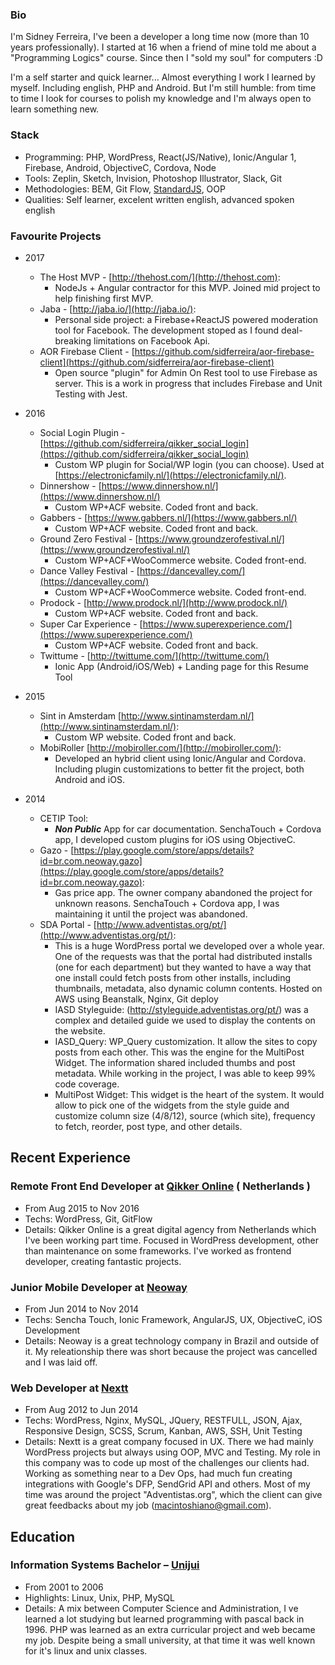 ### Bio

I'm Sidney Ferreira, I've been a developer a long time now (more than 10 years professionally). 
I started at 16 when a friend of mine told me about a "Programming Logics" course.
Since then I "sold my soul" for computers :D

I'm a self starter and quick learner... Almost everything I work I learned by myself. Including english, PHP and Android.
But I'm still humble: from time to time I look for courses to polish my knowledge and I'm always open to learn something new.

### Stack

* Programming: PHP, WordPress, React(JS/Native), Ionic/Angular 1, Firebase, Android, ObjectiveC, Cordova, Node
* Tools: Zeplin, Sketch, Invision, Photoshop Illustrator, Slack, Git
* Methodologies: BEM, Git Flow, [StandardJS](https://standardjs.com/), OOP
* Qualities: Self learner, excelent written english, advanced spoken english

### Favourite Projects

* 2017
  * The Host MVP - [http://thehost.com/](http://thehost.com):
    * NodeJs + Angular contractor for this MVP. Joined mid project to help finishing first MVP.
  * Jaba - [http://jaba.io/](http://jaba.io/):
    * Personal side project: a Firebase+ReactJS powered moderation tool for Facebook. The development stoped as I found deal-breaking limitations on Facebook Api.
  * AOR Firebase Client - [https://github.com/sidferreira/aor-firebase-client](https://github.com/sidferreira/aor-firebase-client)
    * Open source "plugin" for Admin On Rest tool to use Firebase as server. This is a work in progress that includes Firebase and Unit Testing with Jest.

* 2016
  * Social Login Plugin - [https://github.com/sidferreira/qikker_social_login](https://github.com/sidferreira/qikker_social_login)
    * Custom WP plugin for Social/WP login (you can choose). Used at [https://electronicfamily.nl/](https://electronicfamily.nl/).
  * Dinnershow - [https://www.dinnershow.nl/](https://www.dinnershow.nl/) 
    * Custom WP+ACF website. Coded front and back.
  * Gabbers - [https://www.gabbers.nl/](https://www.gabbers.nl/) 
    * Custom WP+ACF website. Coded front and back.
  * Ground Zero Festival - [https://www.groundzerofestival.nl/](https://www.groundzerofestival.nl/) 
    * Custom WP+ACF+WooCommerce website. Coded front-end.
  * Dance Valley Festival - [https://dancevalley.com/](https://dancevalley.com/)
    * Custom WP+ACF+WooCommerce website. Coded front-end.
  * Prodock - [http://www.prodock.nl/](http://www.prodock.nl/) 
    * Custom WP+ACF website. Coded front and back.
  * Super Car Experience - [https://www.superexperience.com/](https://www.superexperience.com/) 
    * Custom WP+ACF website. Coded front and back.
  * Twittume - [http://twittume.com/](http://twittume.com/) 
    * Ionic App (Android/iOS/Web) + Landing page for this Resume Tool

* 2015
  * Sint in Amsterdam [http://www.sintinamsterdam.nl/](http://www.sintinamsterdam.nl/): 
    * Custom WP website. Coded front and back.
  * MobiRoller [http://mobiroller.com/](http://mobiroller.com/): 
    * Developed an hybrid client using Ionic/Angular and Cordova. Including plugin customizations to better fit the project, both Android and iOS.

* 2014
  * CETIP Tool: 
    * **_Non Public_** App for car documentation. SenchaTouch + Cordova app, I developed custom plugins for iOS using ObjectiveC.
  * Gazo - [https://play.google.com/store/apps/details?id=br.com.neoway.gazo](https://play.google.com/store/apps/details?id=br.com.neoway.gazo): 
    * Gas price app. The owner company abandoned the project for unknown reasons. SenchaTouch + Cordova app, I was maintaining it until the project was abandoned.
  * SDA Portal - [http://www.adventistas.org/pt/](http://www.adventistas.org/pt/):
    * This is a huge WordPress portal we developed over a whole year. One of the requests was that the portal had distributed installs (one for each department) but they wanted to have a way that one install could fetch posts from other installs, including thumbnails, metadata, also dynamic column contents. Hosted on AWS using Beanstalk, Nginx, Git deploy
    * IASD Styleguide: (http://styleguide.adventistas.org/pt/) was a complex and detailed guide we used to display the contents on the website.
    * IASD_Query: WP_Query customization. It allow the sites to copy posts from each other. This was the engine for the MultiPost Widget. The information shared included thumbs and post metadata. While working in the project, I was able to keep 99% code coverage.
    * MultiPost Widget: This widget is the heart of the system. It would allow to pick one of the widgets from the style guide and customize column size (4/8/12), source (which site), frequency to fetch, reorder, post type, and other details.
  

## Recent Experience
### Remote Front End Developer at [Qikker Online](https://qikkeronline.nl/) ( Netherlands )
 * From Aug 2015 to Nov 2016
 * Techs: WordPress, Git, GitFlow
 * Details: Qikker Online is a great digital agency from Netherlands which I've been working part time. Focused in WordPress development, other than maintenance on some frameworks. I've worked as frontend developer, creating fantastic projects.

### Junior Mobile Developer at [Neoway](http://www.neoway.com.br/)
 * From Jun 2014 to Nov 2014
 * Techs: Sencha Touch, Ionic Framework, AngularJS, UX, ObjectiveC, iOS Development
 * Details: Neoway is a great technology company in Brazil and outside of it. My releationship there was short because the project was cancelled and I was laid off.
 
### Web Developer at [Nextt](http://www.nextt.com.br/)
 * From Aug 2012 to Jun 2014
 * Techs: WordPress, Nginx, MySQL, JQuery, RESTFULL, JSON, Ajax, Responsive Design, SCSS, Scrum, Kanban, AWS, SSH, Unit Testing
 * Details: Nextt is a great company focused in UX. There we had mainly WordPress projects but always using OOP, MVC and Testing. My role in this company was to code up most of the challenges our clients had. Working as something near to a Dev Ops, had much fun creating integrations with Google's DFP, SendGrid API and others. Most of my time was around the project "Adventistas.org", which the client can give great feedbacks about my job (macintoshiano@gmail.com).

## Education
### Information Systems Bachelor – [Unijui](http://www.unijui.edu.br/)
 * From 2001 to 2006
 * Highlights: Linux, Unix, PHP, MySQL
 * Details: A mix between Computer Science and Administration, I ve learned a lot studying but learned programming with pascal back in 1996. PHP was learned as an extra curricular project and web became my job. Despite being a small university, at that time it was well known for it's linux and unix classes. 
